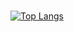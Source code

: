 ### 

[![Top Langs](https://github-readme-stats.vercel.app/api/top-langs/?username=bosen&layout=compact)](https://github.com/bosen)
